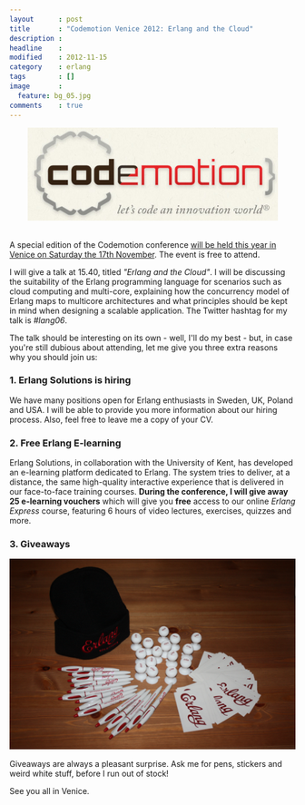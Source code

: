 ```yaml
---
layout      : post
title       : "Codemotion Venice 2012: Erlang and the Cloud"
description :
headline    :
modified    : 2012-11-15
category    : erlang
tags        : []
image       :
  feature: bg_05.jpg
comments    : true
---
```


<div style="text-align:center">
<a href="http://www.codemotion.it" target="_blank">
<img src="/images/codemotion-logo.png" alt="Codemotion Venice 2012" />
</a>
</div>

<br />

A special edition of the Codemotion conference <a href="http://www.codemotion.it" target="_blank"> will be held this year in Venice on Saturday the 17th November</a>. The event is free to attend.

I will give a talk at 15.40, titled _"Erlang and the Cloud"_. I will be discussing the suitability of the Erlang programming language for scenarios such as cloud computing and multi-core, explaining how the concurrency model of Erlang maps to multicore architectures and what principles should be kept in mind when designing a scalable application. The Twitter hashtag for my talk is _#lang06_.

The talk should be interesting on its own - well, I'll do my best - but, in case you're still dubious about attending, let me give you three extra reasons why you should join us:

### 1. Erlang Solutions is hiring

We have many positions open for Erlang enthusiasts in Sweden, UK, Poland and USA. I will be able to provide you more information about our hiring process. Also, feel free to leave me a copy of your CV.

### 2. Free Erlang E-learning

Erlang Solutions, in collaboration with the University of Kent, has developed an e-learning platform dedicated to Erlang. The system tries to deliver, at a distance, the same high-quality interactive experience that is delivered in our face-to-face training courses. **During the conference, I will give away 25 e-learning vouchers** which will give you **free** access to our online _Erlang Express_ course, featuring 6 hours of video lectures, exercises, quizzes and more.

### 3. Giveaways

<div style="text-align:center">
<a href="/images/codemotion-giveaways.jpg" target="_blank">
<img src="/images/codemotion-giveaways.jpg" alt="Erlang Giveaways" />
</a>
</div>

Giveaways are always a pleasant surprise. Ask me for pens, stickers and weird white stuff, before I run out of stock!

See you all in Venice.
